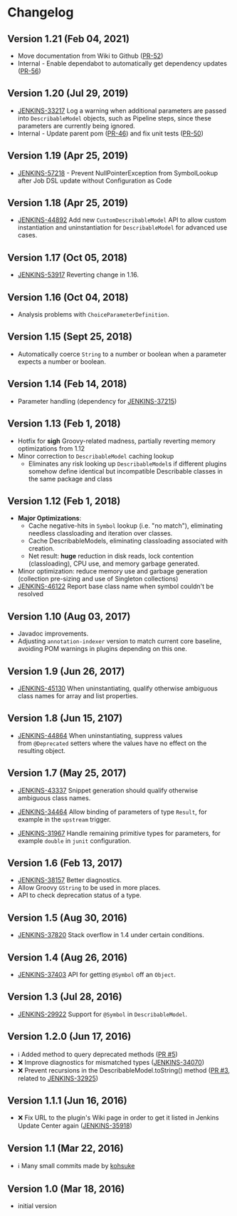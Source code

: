 # Changelog

## Version 1.21 (Feb 04, 2021)

-   Move documentation from Wiki to Github ([PR-52](https://github.com/jenkinsci/structs-plugin/pull/53))
-   Internal - Enable dependabot to automatically get dependency updates ([PR-56](https://github.com/jenkinsci/structs-plugin/pull/56))

## Version 1.20 (Jul 29, 2019)

-   [JENKINS-33217](https://issues.jenkins-ci.org/browse/JENKINS-33217) Log a warning when additional parameters are passed into `DescribableModel` objects, such as Pipeline steps, since these parameters are currently being ignored.
-   Internal - Update parent pom ([PR-46](https://github.com/jenkinsci/structs-plugin/pull/46)) and fix unit tests ([PR-50](https://github.com/jenkinsci/structs-plugin/pull/50))

## Version 1.19 (Apr 25, 2019)

-   [JENKINS-57218](https://issues.jenkins-ci.org/browse/JENKINS-57218) -
    Prevent NullPointerException from SymbolLookup after Job DSL update without Configuration as Code

## Version 1.18 (Apr 25, 2019)

-    [JENKINS-44892](https://issues.jenkins-ci.org/browse/JENKINS-44892) Add new `CustomDescribableModel` API to allow custom instantiation and uninstantiation for `DescribableModel` for advanced use cases.

## Version 1.17 (Oct 05, 2018)

-    [JENKINS-53917](https://issues.jenkins-ci.org/browse/JENKINS-53917) Reverting change in 1.16.

## Version 1.16 (Oct 04, 2018)

-   Analysis problems with `ChoiceParameterDefinition`.

## Version 1.15 (Sept 25, 2018)

-   Automatically coerce `String` to a number or boolean when a parameter expects a number or boolean.

## Version 1.14 (Feb 14, 2018)

-   Parameter handling (dependency for [JENKINS-37215](https://issues.jenkins-ci.org/browse/JENKINS-37215))

## Version 1.13 (Feb 1, 2018)

-   Hotfix for **sigh** Groovy-related madness, partially reverting memory optimizations from 1.12
-   Minor correction to `DescribableModel` caching lookup
    -   Eliminates any risk looking up `DescribableModel`s if different plugins somehow define identical but incompatible Describable classes in the same package and class

## Version 1.12 (Feb 1, 2018)

-   **Major Optimizations**:
    -   Cache negative-hits in `Symbol` lookup (i.e. "no match"), eliminating needless classloading and iteration over classes. 
    -   Cache DescribableModels, eliminating classloading associated with creation.  
    -   Net result: **huge** reduction in disk reads, lock contention (classloading), CPU use, and memory garbage generated.
-   Minor optimization: reduce memory use and garbage generation (collection pre-sizing and use of Singleton collections)
-   [JENKINS-46122](https://issues.jenkins-ci.org/browse/JENKINS-46122) Report base class name when symbol couldn't be resolved

## Version 1.10 (Aug 03, 2017)

-   Javadoc improvements.
-   Adjusting `annotation-indexer` version to match current core baseline, avoiding POM warnings in plugins depending on this one.

## Version 1.9 (Jun 26, 2017)

-   [JENKINS-45130](https://issues.jenkins-ci.org/browse/45130) When uninstantiating, qualify otherwise ambiguous class names for array and list properties.

## Version 1.8 (Jun 15, 2107)

-   [JENKINS-44864](https://issues.jenkins-ci.org/browse/44864) When uninstantiating, suppress values from `@Deprecated` setters where the values have no effect on the resulting object. 

## Version 1.7 (May 25, 2017)

-   [JENKINS-43337](https://issues.jenkins-ci.org/browse/JENKINS-43337) Snippet generation should qualify otherwise ambiguous class names.

-   [JENKINS-34464](https://issues.jenkins-ci.org/browse/JENKINS-34464) Allow binding of parameters of type `Result`, for example in the `upstream` trigger.

-   [JENKINS-31967](https://issues.jenkins-ci.org/browse/JENKINS-31967) Handle remaining primitive types for parameters, for example `double` in `junit` configuration.

## Version 1.6 (Feb 13, 2017)

-   [JENKINS-38157](https://issues.jenkins-ci.org/browse/JENKINS-38157) Better diagnostics.
-   Allow Groovy `GString` to be used in more places.
-   API to check deprecation status of a type.

## Version 1.5 (Aug 30, 2016)

-   [JENKINS-37820](https://issues.jenkins-ci.org/browse/JENKINS-37820) Stack overflow in 1.4 under certain conditions.

## Version 1.4 (Aug 26, 2016)

-   [JENKINS-37403](https://issues.jenkins-ci.org/browse/JENKINS-37403) API for getting `@Symbol` off an `Object`.

## Version 1.3 (Jul 28, 2016)

-   [JENKINS-29922](https://issues.jenkins-ci.org/browse/JENKINS-29922) Support for `@Symbol` in `DescribableModel`.

## Version 1.2.0 (Jun 17, 2016)

-  ℹ️ Added method to query deprecated methods ([PR #5](https://github.com/jenkinsci/structs-plugin/pull/5))
-  ❌ Improve diagnostics for mismatched types ([JENKINS-34070](https://issues.jenkins-ci.org/browse/JENKINS-34070))
-  ❌ Prevent recursions in the DescribableModel.toString() method ([PR #3](https://github.com/jenkinsci/structs-plugin/pull/3), related to [JENKINS-32925](https://issues.jenkins-ci.org/browse/JENKINS-32925))

## Version 1.1.1 (Jun 16, 2016)

-  ❌ Fix URL to the plugin's Wiki page in order to get it listed in Jenkins Update Center again ([JENKINS-35918](https://issues.jenkins-ci.org/browse/JENKINS-35918))

## Version 1.1 (Mar 22, 2016)

-   ℹ️ Many small commits made by [kohsuke](https://github.com/kohsuke)

## Version 1.0 (Mar 18, 2016)

-   initial version
